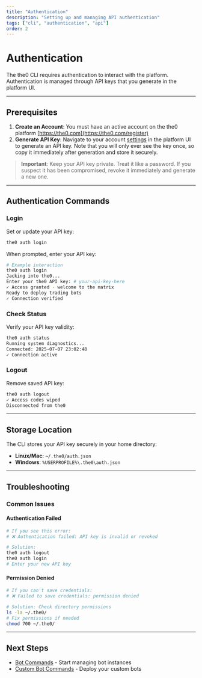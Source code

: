 ```yaml
---
title: "Authentication"
description: "Setting up and managing API authentication"
tags: ["cli", "authentication", "api"]
order: 2
---
```


# Authentication

The the0 CLI requires authentication to interact with the platform. Authentication is managed through API keys that you generate in the platform UI.

---

## Prerequisites

1. **Create an Account**: You must have an active account on the the0 platform [https://the0.com](https://the0.com/register)
2. **Generate API Key**: Navigate to your account [settings](https://the0.dev/settings/api-settings) in the platform UI to generate an API key. Note that you will only ever see the key once, so copy it immediately after generation and store it securely.

> **Important**: Keep your API key private. Treat it like a password. If you suspect it has been compromised, revoke it immediately and generate a new one.

---

## Authentication Commands

### Login

Set or update your API key:

```bash
the0 auth login
```

When prompted, enter your API key:

```bash
# Example interaction
the0 auth login
Jacking into the0...
Enter your the0 API key: # your-api-key-here
✓ Access granted - welcome to the matrix
Ready to deploy trading bots
✓ Connection verified
```

### Check Status

Verify your API key validity:

```bash
the0 auth status
Running system diagnostics...
Connected: 2025-07-07 23:02:48
✓ Connection active
```

### Logout

Remove saved API key:

```bash
the0 auth logout
✓ Access codes wiped
Disconnected from the0
```

---

## Storage Location

The CLI stores your API key securely in your home directory:

- **Linux/Mac**: `~/.the0/auth.json`
- **Windows**: `%USERPROFILE%\.the0\auth.json`

---

## Troubleshooting

### Common Issues

#### Authentication Failed

```bash
# If you see this error:
# ❌ Authentication failed: API key is invalid or revoked

# Solution:
the0 auth logout
the0 auth login
# Enter your new API key
```

#### Permission Denied

```bash
# If you can't save credentials:
# ❌ Failed to save credentials: permission denied

# Solution: Check directory permissions
ls -la ~/.the0/
# Fix permissions if needed
chmod 700 ~/.the0/
```

---

## Next Steps

- [Bot Commands](./bot-commands) - Start managing bot instances
- [Custom Bot Commands](./custom-bot-commands) - Deploy your custom bots
